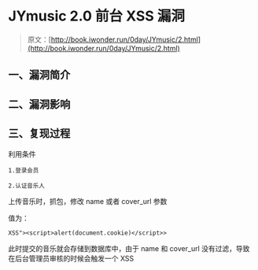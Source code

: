 # JYmusic 2.0 前台 XSS 漏洞

> 原文：[http://book.iwonder.run/0day/JYmusic/2.html](http://book.iwonder.run/0day/JYmusic/2.html)

## 一、漏洞简介

## 二、漏洞影响

## 三、复现过程

利用条件

```
1.登录会员

2.认证音乐人 
```

上传音乐时，抓包，修改 name 或者 cover_url 参数

值为：

```
XSS"><script>alert(document.cookie)</script>> 
```

此时提交的音乐就会存储到数据库中，由于 name 和 cover_url 没有过滤，导致在后台管理员审核的时候会触发一个 XSS

